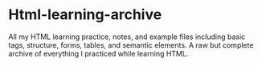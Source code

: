 # Html-learning-archive
All my HTML learning practice, notes, and example files including basic tags, structure, forms, tables, and semantic elements. A raw but complete archive of everything I practiced while learning HTML.
